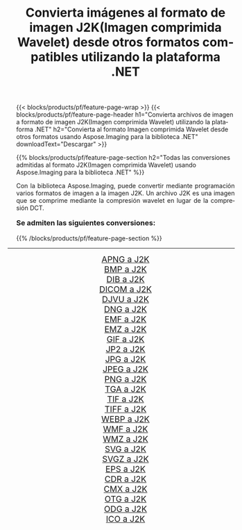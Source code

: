 ﻿---
title: Convierta imágenes al formato de imagen J2K(Imagen comprimida Wavelet) desde otros formatos compatibles utilizando la plataforma .NET 
weight: 3920
url: /es/net/conversion/to/j2k/ 
lang: es
langdirlevel: 2
locales: zh-hans,ja,it,ru,de,es,fr,nl,id,lt,pl,pt,vi,tr,ko,zh-hant,ar,hi,th,sv,cs,uk,he
description: Usando Aspose.Imaging para la biblioteca .NET, es fácil convertir a J2K(Imagen comprimida Wavelet) desde otros formatos de imagen compatibles
---

{{< blocks/products/pf/feature-page-wrap >}}
{{< blocks/products/pf/feature-page-header h1="Convierta archivos de imagen a formato de imagen J2K(Imagen comprimida Wavelet) utilizando la plataforma .NET" h2="Convierta al formato Imagen comprimida Wavelet desde otros formatos usando Aspose.Imaging para la biblioteca .NET" downloadText="Descargar" >}}


{{% blocks/products/pf/feature-page-section  h2="Todas las conversiones admitidas al formato J2K(Imagen comprimida Wavelet) usando Aspose.Imaging para la biblioteca .NET" %}}
<p align=justify>Con la biblioteca Aspose.Imaging, puede convertir mediante programación varios formatos de imagen a la imagen J2K. Un archivo J2K es una imagen que se comprime mediante la compresión wavelet en lugar de la compresión DCT. </p>
<h3 style="margin-top:16px;">
Se admiten las siguientes conversiones:
</h3>
{{% /blocks/products/pf/feature-page-section %}}
<div class="container-fluid productfamilypage bg-gray">
    <div class="convertypes bg-gray agp-content section">
        <div class="container">
		<hr style="margin-left:-20px;"/>
		<div class="row other-converters" style="gap: 10px;font-size: 19px;text-align:center;">
		    <div class='col-md-3 other-converter remove-lp remove-rp'><a href="/imaging/es/net/conversion/apng-to-j2k/" style="padding:15px;">APNG a J2K</a></div>
<div class='col-md-3 other-converter remove-lp remove-rp'><a href="/imaging/es/net/conversion/bmp-to-j2k/" style="padding:15px;">BMP a J2K</a></div>
<div class='col-md-3 other-converter remove-lp remove-rp'><a href="/imaging/es/net/conversion/dib-to-j2k/" style="padding:15px;">DIB a J2K</a></div>
<div class='col-md-3 other-converter remove-lp remove-rp'><a href="/imaging/es/net/conversion/dicom-to-j2k/" style="padding:15px;">DICOM a J2K</a></div>
<div class='col-md-3 other-converter remove-lp remove-rp'><a href="/imaging/es/net/conversion/djvu-to-j2k/" style="padding:15px;">DJVU a J2K</a></div>
<div class='col-md-3 other-converter remove-lp remove-rp'><a href="/imaging/es/net/conversion/dng-to-j2k/" style="padding:15px;">DNG a J2K</a></div>
<div class='col-md-3 other-converter remove-lp remove-rp'><a href="/imaging/es/net/conversion/emf-to-j2k/" style="padding:15px;">EMF a J2K</a></div>
<div class='col-md-3 other-converter remove-lp remove-rp'><a href="/imaging/es/net/conversion/emz-to-j2k/" style="padding:15px;">EMZ a J2K</a></div>
<div class='col-md-3 other-converter remove-lp remove-rp'><a href="/imaging/es/net/conversion/gif-to-j2k/" style="padding:15px;">GIF a J2K</a></div>
<div class='col-md-3 other-converter remove-lp remove-rp'><a href="/imaging/es/net/conversion/jp2-to-j2k/" style="padding:15px;">JP2 a J2K</a></div>
<div class='col-md-3 other-converter remove-lp remove-rp'><a href="/imaging/es/net/conversion/jpg-to-j2k/" style="padding:15px;">JPG a J2K</a></div>
<div class='col-md-3 other-converter remove-lp remove-rp'><a href="/imaging/es/net/conversion/jpeg-to-j2k/" style="padding:15px;">JPEG a J2K</a></div>
<div class='col-md-3 other-converter remove-lp remove-rp'><a href="/imaging/es/net/conversion/png-to-j2k/" style="padding:15px;">PNG a J2K</a></div>
<div class='col-md-3 other-converter remove-lp remove-rp'><a href="/imaging/es/net/conversion/tga-to-j2k/" style="padding:15px;">TGA a J2K</a></div>
<div class='col-md-3 other-converter remove-lp remove-rp'><a href="/imaging/es/net/conversion/tif-to-j2k/" style="padding:15px;">TIF a J2K</a></div>
<div class='col-md-3 other-converter remove-lp remove-rp'><a href="/imaging/es/net/conversion/tiff-to-j2k/" style="padding:15px;">TIFF a J2K</a></div>
<div class='col-md-3 other-converter remove-lp remove-rp'><a href="/imaging/es/net/conversion/webp-to-j2k/" style="padding:15px;">WEBP a J2K</a></div>
<div class='col-md-3 other-converter remove-lp remove-rp'><a href="/imaging/es/net/conversion/wmf-to-j2k/" style="padding:15px;">WMF a J2K</a></div>
<div class='col-md-3 other-converter remove-lp remove-rp'><a href="/imaging/es/net/conversion/wmz-to-j2k/" style="padding:15px;">WMZ a J2K</a></div>
<div class='col-md-3 other-converter remove-lp remove-rp'><a href="/imaging/es/net/conversion/svg-to-j2k/" style="padding:15px;">SVG a J2K</a></div>
<div class='col-md-3 other-converter remove-lp remove-rp'><a href="/imaging/es/net/conversion/svgz-to-j2k/" style="padding:15px;">SVGZ a J2K</a></div>
<div class='col-md-3 other-converter remove-lp remove-rp'><a href="/imaging/es/net/conversion/eps-to-j2k/" style="padding:15px;">EPS a J2K</a></div>
<div class='col-md-3 other-converter remove-lp remove-rp'><a href="/imaging/es/net/conversion/cdr-to-j2k/" style="padding:15px;">CDR a J2K</a></div>
<div class='col-md-3 other-converter remove-lp remove-rp'><a href="/imaging/es/net/conversion/cmx-to-j2k/" style="padding:15px;">CMX a J2K</a></div>
<div class='col-md-3 other-converter remove-lp remove-rp'><a href="/imaging/es/net/conversion/otg-to-j2k/" style="padding:15px;">OTG a J2K</a></div>
<div class='col-md-3 other-converter remove-lp remove-rp'><a href="/imaging/es/net/conversion/odg-to-j2k/" style="padding:15px;">ODG a J2K</a></div>
<div class='col-md-3 other-converter remove-lp remove-rp'><a href="/imaging/es/net/conversion/ico-to-j2k/" style="padding:15px;">ICO a J2K</a></div>
                </div>
        </div>
    </div>
</div>
<br/>

